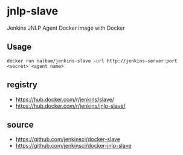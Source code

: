 # jnlp-slave

Jenkins JNLP Agent Docker image with Docker

## Usage
```
docker run nalbam/jenkins-slave -url http://jenkins-server:port <secret> <agent name>
```

## registry
 * https://hub.docker.com/r/jenkins/slave/
 * https://hub.docker.com/r/jenkins/jnlp-slave/

## source
 * https://github.com/jenkinsci/docker-slave
 * https://github.com/jenkinsci/docker-jnlp-slave
